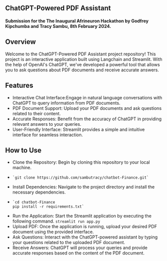 ﻿## ChatGPT-Powered PDF Assistant
 #### Submission for the The Inaugural Afrineuron Hackathon by Godfrey Kipchumba and Tracy Sambu, 8th February 2024. 
 
## Overview
Welcome to the ChatGPT-Powered PDF Assistant project repository! This project is an interactive application built using Langchain and Streamlit. With the help of OpenAI's ChatGPT, we've developed a powerful tool that allows you to ask questions about PDF documents and receive accurate answers.

 ## Features
- Interactive Chat Interface:Engage in natural language conversations with ChatGPT to query information from PDF documents.
- PDF Document Support: Upload your PDF documents and ask questions related to their content.
- Accurate Responses: Benefit from the accuracy of ChatGPT in providing relevant answers to your queries.
- User-Friendly Interface: Streamlit provides a simple and intuitive interface for seamless interaction.


## How to Use
- Clone the Repository: Begin by cloning this repository to your local machine.
- 
      `git clone https://github.com/sambutracy/chatbot-Finance.git`
- Install Dependencies: Navigate to the project directory and install the necessary dependencies.
- 
      `cd chatbot-Finance
      pip install -r requirements.txt`
- Run the Application: Start the Streamlit application by executing the following command.
      `streamlit run app.py`
- Upload PDF: Once the application is running, upload your desired PDF document using the provided interface.
- Ask Questions: Interact with the ChatGPT-powered assistant by typing your questions related to the uploaded PDF document.
- Receive Answers: ChatGPT will process your queries and provide accurate responses based on the content of the PDF document.
